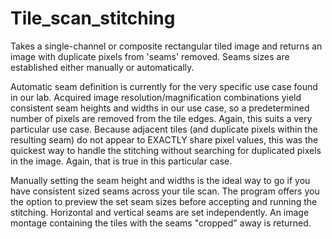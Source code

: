 # Tile_scan_stitching

Takes a single-channel or composite rectangular tiled image and returns an image with duplicate pixels from 'seams' removed.
Seams sizes are established either manually or automatically.

Automatic seam definition is currently for the very specific use case found in our lab. Acquired image resolution/magnification combinations yield consistent seam heights and widths in our use case, so a predetermined number of pixels are removed from the tile edges. Again, this suits a very particular use case.
Because adjacent tiles (and duplicate pixels within the resulting seam) do not appear to EXACTLY share pixel values, this was the quickest way to handle the stitching without searching for duplicated pixels in the image. Again, that is true in this particular case.

Manually setting the seam height and widths is the ideal way to go if you have consistent sized seams across your tile scan. The program offers you the option to preview the set seam sizes before accepting and running the stitching. Horizontal and vertical seams are set independently.
An image montage containing the tiles with the seams "cropped" away is returned.
